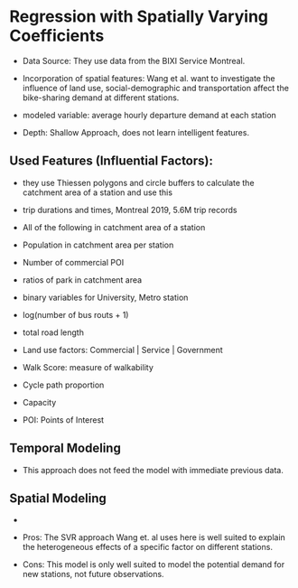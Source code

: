 # Regression with Spatially Varying Coefficients

- Data Source: They use data from the BIXI Service Montreal.
  
- Incorporation of spatial features: Wang et al. want to investigate the influence of land use, social-demographic and transportation affect the bike-sharing demand at different stations.
- modeled variable: average hourly departure demand at each station
- Depth: Shallow Approach, does not learn intelligent features.

## Used Features (Influential Factors):
- they use Thiessen polygons and circle buffers to calculate the catchment area of a station and use this 

- trip durations and times, Montreal 2019, 5.6M trip records
- All of the following in catchment area of a station
- Population in catchment area per station
- Number of commercial POI
- ratios of park in catchment area
- binary variables for University, Metro station
- log(number of bus routs + 1)
- total road length 
- Land use factors: Commercial | Service | Government
- Walk Score: measure of walkability
- Cycle path proportion
- Capacity
- POI: Points of Interest

## Temporal Modeling
- This approach does not feed the model with immediate previous data.

## Spatial Modeling
- 
   
- Pros: The SVR approach Wang et. al uses here is well suited to explain the heterogeneous effects of a specific factor on different stations.

- Cons: This model is only well suited to model the potential demand for new stations, not future observations.